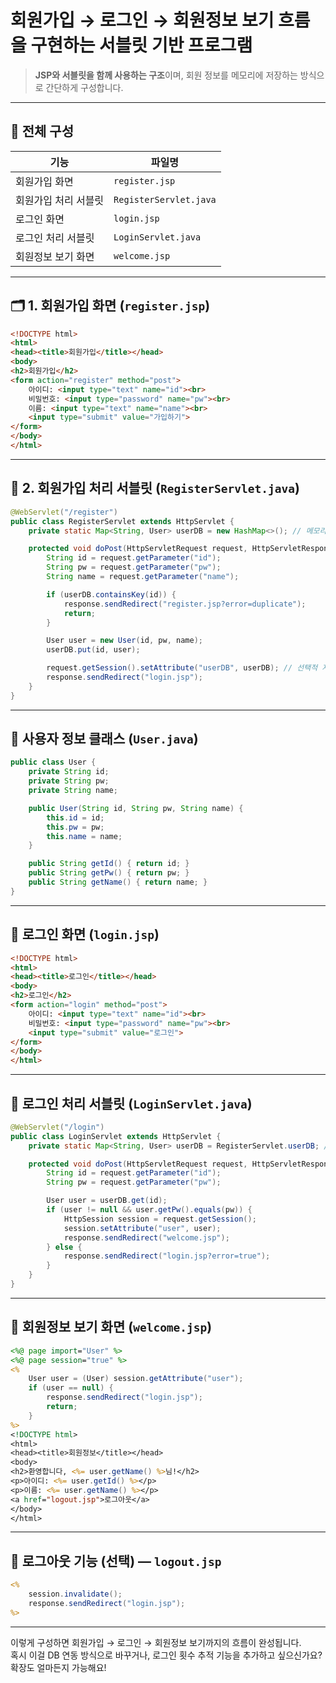 # **회원가입 → 로그인 → 회원정보 보기** 흐름을 구현하는 서블릿 기반 프로그램
> **JSP와 서블릿을 함께 사용하는 구조**이며, 회원 정보를 메모리에 저장하는 방식으로 간단하게 구성합니다.

---

## 🧩 전체 구성

| 기능 | 파일명 |
|------|--------|
| 회원가입 화면 | `register.jsp` |
| 회원가입 처리 서블릿 | `RegisterServlet.java` |
| 로그인 화면 | `login.jsp` |
| 로그인 처리 서블릿 | `LoginServlet.java` |
| 회원정보 보기 화면 | `welcome.jsp` |

---

## 🗂️ 1. 회원가입 화면 (`register.jsp`)

```html
<!DOCTYPE html>
<html>
<head><title>회원가입</title></head>
<body>
<h2>회원가입</h2>
<form action="register" method="post">
    아이디: <input type="text" name="id"><br>
    비밀번호: <input type="password" name="pw"><br>
    이름: <input type="text" name="name"><br>
    <input type="submit" value="가입하기">
</form>
</body>
</html>
```

---

## 🧮 2. 회원가입 처리 서블릿 (`RegisterServlet.java`)

```java
@WebServlet("/register")
public class RegisterServlet extends HttpServlet {
    private static Map<String, User> userDB = new HashMap<>(); // 메모리 기반 회원 저장소

    protected void doPost(HttpServletRequest request, HttpServletResponse response) throws ServletException, IOException {
        String id = request.getParameter("id");
        String pw = request.getParameter("pw");
        String name = request.getParameter("name");

        if (userDB.containsKey(id)) {
            response.sendRedirect("register.jsp?error=duplicate");
            return;
        }

        User user = new User(id, pw, name);
        userDB.put(id, user);

        request.getSession().setAttribute("userDB", userDB); // 선택적 저장
        response.sendRedirect("login.jsp");
    }
}
```

---

## 👤 사용자 정보 클래스 (`User.java`)

```java
public class User {
    private String id;
    private String pw;
    private String name;

    public User(String id, String pw, String name) {
        this.id = id;
        this.pw = pw;
        this.name = name;
    }

    public String getId() { return id; }
    public String getPw() { return pw; }
    public String getName() { return name; }
}
```

---

## 🔐 로그인 화면 (`login.jsp`)

```html
<!DOCTYPE html>
<html>
<head><title>로그인</title></head>
<body>
<h2>로그인</h2>
<form action="login" method="post">
    아이디: <input type="text" name="id"><br>
    비밀번호: <input type="password" name="pw"><br>
    <input type="submit" value="로그인">
</form>
</body>
</html>
```

---

## 🔑 로그인 처리 서블릿 (`LoginServlet.java`)

```java
@WebServlet("/login")
public class LoginServlet extends HttpServlet {
    private static Map<String, User> userDB = RegisterServlet.userDB; // 공유된 회원 DB

    protected void doPost(HttpServletRequest request, HttpServletResponse response) throws ServletException, IOException {
        String id = request.getParameter("id");
        String pw = request.getParameter("pw");

        User user = userDB.get(id);
        if (user != null && user.getPw().equals(pw)) {
            HttpSession session = request.getSession();
            session.setAttribute("user", user);
            response.sendRedirect("welcome.jsp");
        } else {
            response.sendRedirect("login.jsp?error=true");
        }
    }
}
```

---

## 🎉 회원정보 보기 화면 (`welcome.jsp`)

```jsp
<%@ page import="User" %>
<%@ page session="true" %>
<%
    User user = (User) session.getAttribute("user");
    if (user == null) {
        response.sendRedirect("login.jsp");
        return;
    }
%>
<!DOCTYPE html>
<html>
<head><title>회원정보</title></head>
<body>
<h2>환영합니다, <%= user.getName() %>님!</h2>
<p>아이디: <%= user.getId() %></p>
<p>이름: <%= user.getName() %></p>
<a href="logout.jsp">로그아웃</a>
</body>
</html>
```

---

## 🧹 로그아웃 기능 (선택) — `logout.jsp`

```jsp
<%
    session.invalidate();
    response.sendRedirect("login.jsp");
%>
```

---

이렇게 구성하면 회원가입 → 로그인 → 회원정보 보기까지의 흐름이 완성됩니다.  
혹시 이걸 DB 연동 방식으로 바꾸거나, 로그인 횟수 추적 기능을 추가하고 싶으신가요? 확장도 얼마든지 가능해요!
